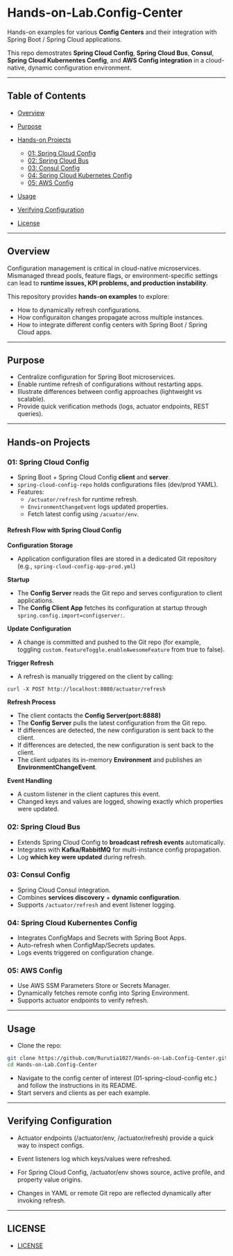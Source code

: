 # Hands-on-Lab.Config-Center

Hands-on examples for various **Config Centers** and their integration with Spring Boot / Spring Cloud applications. 

This repo demostrates **Spring Cloud Config**, **Spring Cloud Bus**, **Consul**, **Spring Cloud Kubernentes Config**, and **AWS Config integration** in a cloud-native, dynamic configuration environment. 

--- 

## Table of Contents 
- [Overview](#overview)
- [Purpose](#purpose)
- [Hands-on Projects](#hands-on-projects)
    - [01: Spring Cloud Config](#01-spring-cloud-config)
    - [02: Spring Cloud Bus](#02-spring-cloud-bus)
    - [03: Consul Config](#03-consul-config)
    - [04: Spring Cloud Kubernetes Config](#04-spring-cloud-k8s-config)
    - [05: AWS Config](#05-aws-config)

- [Usage](#usage)
- [Verifying Configuration](#verifying-configuration)
- [License](#license)

---

## Overview 
Configuration management is critical in cloud-native microservices. Mismanaged thread pools, feature flags, or environment-specific settings can lead to **runtime issues, KPI problems, and production instability**.

This repository provides **hands-on examples** to explore: 

- How to dynamically refresh configurations.
- How configuraiton changes propagate across multiple instances. 
- How to integrate different config centers with Spring Boot / Spring Cloud apps. 

---

## Purpose 

- Centralize configuration for Spring Boot microservices. 
- Enable runtime refresh of configurations without restarting apps. 
- Illustrate differences between config approaches (lightweight vs scalable).
- Provide quick verification methods (logs, actuator endpoints, REST queries).

---
## Hands-on Projects

### 01: Spring Cloud Config 

- Spring Boot + Spring Cloud Config **client** and **server**. 
- `spring-cloud-config-repo` holds configurations files (dev/prod YAML).
- Features: 
    - `/actuator/refresh` for runtime refresh.
    - `EnvironmentChangeEvent` logs updated properties. 
    - Fetch latest config using `/acuator/env`.

#### Refresh Flow with Spring Cloud Config 
**Configuration Storage**
- Application configuration files are stored in a dedicated Git repository (e.g., `spring-cloud-config-app-prod.yml`)

**Startup**
- The **Config Server** reads the Git repo and serves configuration to client applications. 
- The **Config Client App** fetches its configuration at startup through `spring.config.import=configserver:`.

**Update Configuration**
- A change is committed and pushed to the Git repo (for example, toggling `custom.featureToggle.enableAwesomeFeature` from true to false). 

**Trigger Refresh**
- A refresh is manually triggered on the client by calling: 
```
curl -X POST http://localhost:8080/actuator/refresh
```

**Refresh Process**
- The client contacts the **Config Server(port:8888)**
- The **Config Server** pulls the latest configuration from the Git repo.
- If differences are detected, the new configuration is sent back to the client. 
- If differences are detected, the new configuration is sent back to the client. 
- The client udpates its in-memory **Environment** and publishes an **EnvironmentChangeEvent**.

**Event Handling**
- A custom listener in the client captures this event. 
- Changed keys and values are logged, showing exactly which properties were updated.

### 02: Spring Cloud Bus 
- Extends Spring Cloud Config to **broadcast refresh events** automatically.
- Integrates with **Kafka/RabbitMQ** for multi-instance config propagation. 
- Log **which key were updated** during refresh. 

### 03: Consul Config 
- Spring Cloud Consul integration.
- Combines **services discovery** + **dynamic configuration**.
- Supports `/actuator/refresh` and event listener logging. 


### 04: Spring Cloud Kubernentes Config 
- Integrates ConfigMaps and Secrets with Spring Boot Apps.
- Auto-refresh when ConfigMap/Secrets updates. 
- Logs events triggered on configuration change. 


### 05: AWS Config 
- Use AWS SSM Parameters Store or Secrets Manager. 
- Dynamically fetches remote config into Spring Environment.
- Supports actuator endpoints to verify refresh.
---

## Usage 
- Clone the repo: 
```bash 
git clone https://github.com/Rurutia1027/Hands-on-Lab.Config-Center.git
cd Hands-on-Lab.Config-Center
```
- Navigate to the config center of interest (01-spring-cloud-config etc.) and follow the instructions in its README.
- Start servers and clients as per each example.

--- 

## Verifying Configuration 
- Actuator endpoints (/actuator/env, /actuator/refresh) provide a quick way to inspect configs.
- Event listeners log which keys/values were refreshed.

- For Spring Cloud Config, /actuator/env shows source, active profile, and property value origins.

- Changes in YAML or remote Git repo are reflected dynamically after invoking refresh.

--- 

## LICENSE
- [LICENSE](./LICENSE)
